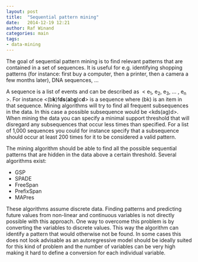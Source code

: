```yaml
---
layout: post
title:  "Sequential pattern mining"
date:   2014-12-19 12:21
author: Raf Winand
categories: main
tags:
- data-mining
---
```

The goal of sequential pattern mining is to find relevant patterns that are contained in a set of sequences. It is useful for e.g. identifying shopping patterns (for instance: first buy a computer, then a printer, then a camera a few months later), DNA sequences, ...

A sequence is a list of events and can be described as  < e<sub>1</sub>, e<sub>2</sub>, e<sub>3</sub>, ... , e<sub>n</sub> >. For instance <(b**k**)f**ds**(**a**b**g**)c**d**> is a sequence where (bk) is an item in that sequence. Mining algorithms will try to find all frequent subsequences in the data. In this case a possible subsequence would be <kds(ag)d>. When mining the data you can specify a minimal support threshold that will disregard any subsequences that occur less times than specified. For a list of 1,000 sequences you could for instance specify that a subsequence should occur at least 200 times for it to be considered a valid pattern.

The mining algorithm should be able to find all the possible sequential patterns that are hidden in the data above a certain threshold. Several algorithms exist:

* GSP
* SPADE
* FreeSpan
* PrefixSpan
* MAPres

These algorithms assume discrete data. Finding patterns and predicting future values from non-linear and continuous variables is not directly possible with this approach. One way to overcome this problem is by converting the variables to discrete values. This way the algorithm can identify a pattern that would otherwise not be found. In some cases this does not look advisable as an autoregressive model should be ideally suited for this kind of problem and the number of variables can be very high making it hard to define a conversion for each individual variable.
